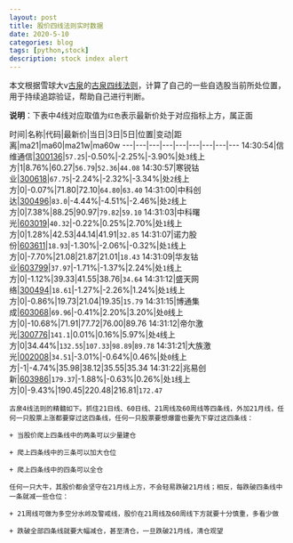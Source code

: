 ```yaml
---
layout: post
title: 股价四线法则实时数据
date: 2020-5-10
categories: blog
tags: [python,stock]
description: stock index alert
---
```



本文根据雪球大v[古泉](https://xueqiu.com/u/7148646888)的[古泉四线法则](https://xueqiu.com/7148646888/130498192)，计算了自己的一些自选股当前所处位置，用于持续追踪验证，帮助自己进行判断。

**说明**：下表中4线对应取值为`红色`表示最新价处于对应指标上方，属正面

时间|名称|代码|最新价|当日|3日|5日|位置|变动|距离|ma21|ma60|ma21w|ma60w
---|---|---|---|---|---|---|---|---
14:30:54|信维通信|[300136](https://xueqiu.com/S/SZ300136)|`57.25`|-0.50%|-2.25%|-3.90%|处`3`线上方|1|8.76%|60.27|`56.79`|`52.36`|`44.08`
14:30:57|寒锐钴业|[300618](https://xueqiu.com/S/SZ300618)|`67.75`|-2.24%|-2.32%|-3.34%|处`2`线上方|0|-0.07%|71.80|72.10|`64.80`|`63.40`
14:31:00|中科创达|[300496](https://xueqiu.com/S/SZ300496)|`83.0`|-4.44%|-4.51%|-2.46%|处`2`线上方|0|7.38%|88.25|90.97|`79.82`|`59.10`
14:31:03|中科曙光|[603019](https://xueqiu.com/S/SH603019)|`40.32`|-0.22%|0.25%|2.70%|处`1`线上方|0|1.28%|42.53|44.14|41.91|`32.85`
14:31:07|诺力股份|[603611](https://xueqiu.com/S/SH603611)|`18.93`|-1.30%|-2.06%|-0.32%|处`1`线上方|0|-7.70%|21.08|21.87|21.01|`18.43`
14:31:09|华友钴业|[603799](https://xueqiu.com/S/SH603799)|`37.97`|-1.71%|-1.37%|2.24%|处`1`线上方|0|-1.12%|39.33|41.55|38.76|`34.64`
14:31:12|盛天网络|[300494](https://xueqiu.com/S/SZ300494)|`18.61`|-1.27%|-2.26%|1.24%|处`1`线上方|0|-0.86%|19.73|21.04|19.35|`15.79`
14:31:15|博通集成|[603068](https://xueqiu.com/S/SH603068)|`69.96`|-0.41%|2.20%|3.20%|处`0`线上方|0|-10.68%|71.91|77.72|76.00|89.76
14:31:12|帝尔激光|[300776](https://xueqiu.com/S/SZ300776)|`141.1`|0.01%|0.16%|5.97%|处`4`线上方|0|34.44%|`132.55`|`107.33`|`98.89`|`89.78`
14:31:21|大族激光|[002008](https://xueqiu.com/S/SZ002008)|`34.51`|-3.01%|-0.64%|0.46%|处`0`线上方|-1|-4.74%|35.98|38.12|35.55|35.34
14:31:22|兆易创新|[603986](https://xueqiu.com/S/SH603986)|`179.37`|-1.88%|-0.63%|0.26%|处`1`线上方|0|-9.43%|190.45|220.48|216.81|`172.47`

```
古泉4线法则的精髓如下。抓住21日线、60日线、21周线及60周线等四条线，外加21月线，任何一只股票上涨都要穿过这四条线，任何一只股票要想爆雷也要先下穿过这四条线：

+ 当股价爬上四条线中的两条可以少量建仓

+ 爬上四条线中的三条可以加大仓位

+ 爬上四条线中的四条可以全仓

任何一只大牛，其股价都会坚守在21月线上方，不会轻易跌破21月线；相反，每跌破四条线中一条就减一些仓位：

+ 21周线可做为多空分水岭及警戒线，股价在21周线及60周线下方就要十分慎重，多看少做

+ 跌破全部四条线就要大幅减仓，甚至清仓，一旦跌破21月线，清仓观望
```